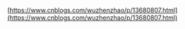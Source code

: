 [https://www.cnblogs.com/wuzhenzhao/p/13680807.html](https://www.cnblogs.com/wuzhenzhao/p/13680807.html)
